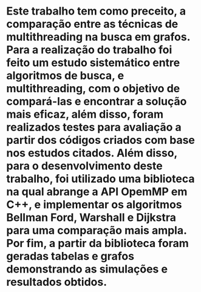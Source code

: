 # Este trabalho tem como preceito, a comparação entre as técnicas de multithreading na busca em grafos. Para a realização do trabalho foi feito um estudo sistemático entre algoritmos de busca, e multithreading, com o objetivo de compará-las e encontrar a solução mais eficaz, além disso, foram realizados testes para avaliação a partir dos códigos criados com base nos estudos citados. Além disso, para o desenvolvimento deste trabalho, foi utilizado uma biblioteca na qual abrange a API OpemMP em C++, e implementar os algoritmos Bellman Ford, Warshall e Dijkstra para uma comparação mais ampla. Por fim, a partir da biblioteca foram geradas tabelas e grafos demonstrando as simulações e resultados obtidos.
